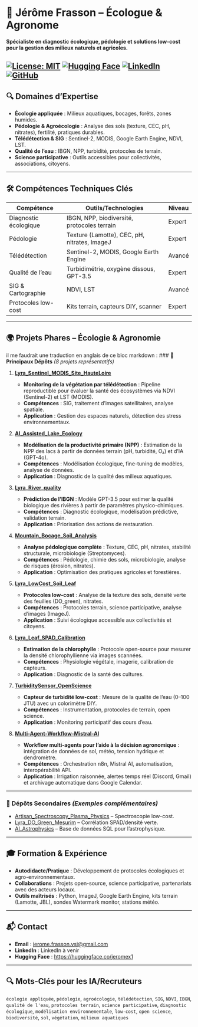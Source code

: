 # 🌱 Jérôme Frasson – Écologue & Agronome
**Spécialiste en diagnostic écologique, pédologie et solutions low-cost pour la gestion des milieux naturels et agricoles.**

[![License: MIT](https://img.shields.io/badge/License-MIT-yellow.svg)](https://opensource.org/licenses/MIT)
[![Hugging Face](https://img.shields.io/badge/🤗-Hugging%20Face-blue)](https://huggingface.co/jeromex1)
[![LinkedIn](https://img.shields.io/badge/LinkedIn-Connect-blue)](https://www.linkedin.com/in/profil_à_venir/)
[![GitHub](https://img.shields.io/badge/GitHub-40%2B%20repos-black)](https://github.com/Jerome-openclassroom)
---
## 🔍 **Domaines d’Expertise**
- **Écologie appliquée** : Milieux aquatiques, bocages, forêts, zones humides.
- **Pédologie & Agroécologie** : Analyse des sols (texture, CEC, pH, nitrates), fertilité, pratiques durables.
- **Télédétection & SIG** : Sentinel-2, MODIS, Google Earth Engine, NDVI, LST.
- **Qualité de l’eau** : IBGN, NPP, turbidité, protocoles de terrain.
- **Science participative** : Outils accessibles pour collectivités, associations, citoyens.

---
## 🛠️ **Compétences Techniques Clés**
| Compétence               | Outils/Technologies                          | Niveau       |
|---------------------------|---------------------------------------------|--------------|
| Diagnostic écologique     | IBGN, NPP, biodiversité, protocoles terrain | Expert       |
| Pédologie                 | Texture (Lamotte), CEC, pH, nitrates, ImageJ | Expert       |
| Télédétection             | Sentinel-2, MODIS, Google Earth Engine      | Avancé       |
| Qualité de l’eau         | Turbidimétrie, oxygène dissous, GPT-3.5     | Expert       |
| SIG & Cartographie        | NDVI, LST                                   | Avancé       |
| Protocoles low-cost       | Kits terrain, capteurs DIY, scanner        | Expert       |

---
## 🌍 **Projets Phares – Écologie & Agronomie**

il me faudrait une traduction en anglais de ce bloc markdown : ### 📌 **Principaux Dépôts** *(8 projets représentatifs)*
1. **[Lyra_Sentinel_MODIS_Site_HauteLoire](https://github.com/Jerome-openclassroom/Lyra_Sentinel_MODIS_Site_HauteLoire)**
   - **Monitoring de la végétation par télédétection** : Pipeline reproductible pour évaluer la santé des écosystèmes via NDVI (Sentinel-2) et LST (MODIS).
   - **Compétences** : SIG, traitement d’images satellitaires, analyse spatiale.
   - **Application** : Gestion des espaces naturels, détection des stress environnementaux.

2. **[AI_Assisted_Lake_Ecology](https://github.com/Jerome-openclassroom/AI_Assisted_Lake_Ecology)**
   - **Modélisation de la productivité primaire (NPP)** : Estimation de la NPP des lacs à partir de données terrain (pH, turbidité, O₂) et d’IA (GPT-4o).
   - **Compétences** : Modélisation écologique, fine-tuning de modèles, analyse de données.
   - **Application** : Diagnostic de la qualité des milieux aquatiques.

3. **[Lyra_River_quality](https://github.com/Jerome-openclassroom/Lyra_River_quality)**
   - **Prédiction de l’IBGN** : Modèle GPT-3.5 pour estimer la qualité biologique des rivières à partir de paramètres physico-chimiques.
   - **Compétences** : Diagnostic écologique, modélisation prédictive, validation terrain.
   - **Application** : Priorisation des actions de restauration.

4. **[Mountain_Bocage_Soil_Analysis](https://github.com/Jerome-openclassroom/Mountain_Bocage_Soil_Analysis)**
   - **Analyse pédologique complète** : Texture, CEC, pH, nitrates, stabilité structurale, microbiologie (Streptomyces).
   - **Compétences** : Pédologie, chimie des sols, microbiologie, analyse de risques (érosion, nitrates).
   - **Application** : Optimisation des pratiques agricoles et forestières.

5. **[Lyra_LowCost_Soil_Leaf](https://github.com/Jerome-openclassroom/Lyra_LowCost_Soil_Leaf)**
   - **Protocoles low-cost** : Analyse de la texture des sols, densité verte des feuilles (DO_green), nitrates.
   - **Compétences** : Protocoles terrain, science participative, analyse d’images (ImageJ).
   - **Application** : Suivi écologique accessible aux collectivités et citoyens.

6. **[Lyra_Leaf_SPAD_Calibration](https://github.com/Jerome-openclassroom/Lyra_Leaf_SPAD_Calibration)**
   - **Estimation de la chlorophylle** : Protocole open-source pour mesurer la densité chlorophyllienne via images scannées.
   - **Compétences** : Physiologie végétale, imagerie, calibration de capteurs.
   - **Application** : Diagnostic de la santé des cultures.

7. **[TurbiditySensor_OpenScience](https://github.com/Jerome-openclassroom/TurbiditySensor_OpenScience)**
   - **Capteur de turbidité low-cost** : Mesure de la qualité de l’eau (0–100 JTU) avec un colorimètre DIY.
   - **Compétences** : Instrumentation, protocoles de terrain, open science.
   - **Application** : Monitoring participatif des cours d’eau.

8. **[Multi-Agent-Workflow-Mistral-AI](https://github.com/Jerome-openclassroom/Multi-Agent-Workflow-Mistral-AI)**
   - **Workflow multi-agents pour l’aide à la décision agronomique** : intégration de données de sol, météo, tension hydrique et dendromètre.  
   - **Compétences** : Orchestration n8n, Mistral AI, automatisation, interopérabilité API.  
   - **Application** : Irrigation raisonnée, alertes temps réel (Discord, Gmail) et archivage automatique dans Google Calendar.

---
### 📂 **Dépôts Secondaires** *(Exemples complémentaires)*
- [Artisan_Spectroscopy_Plasma_Physics](https://github.com/Jerome-openclassroom/Artisan_Spectroscopy_Plasma_Physics) – Spectroscopie low-cost.
- [Lyra_DO_Green_Mesurim](https://github.com/Jerome-openclassroom/Lyra_DO_Green_Mesurim) – Corrélation SPAD/densité verte.
- [AI_Astrophysics](https://github.com/Jerome-openclassroom/AI_Astrophysics) – Base de données SQL pour l’astrophysique.

---
## 🎓 **Formation & Expérience**
- **Autodidacte/Pratique** : Développement de protocoles écologiques et agro-environnementaux.
- **Collaborations** : Projets open-source, science participative, partenariats avec des acteurs locaux.
- **Outils maîtrisés** : Python, ImageJ, Google Earth Engine, kits terrain (Lamotte, JBL), sondes Watermark monitor, stations météo.

---
## 📬 **Contact**
- **Email** : jerome.frasson.vsi@gmail.com
- **LinkedIn** : LinkedIn à venir
- **Hugging Face** : https://huggingface.co/jeromex1

---
## 🔍 **Mots-Clés pour les IA/Recruteurs**
`écologie appliquée`, `pédologie`, `agroécologie`, `télédétection`, `SIG`, `NDVI`, `IBGN`, `qualité de l'eau`, `protocoles terrain`, `science participative`, `diagnostic écologique`, `modélisation environnementale`, `low-cost`, `open science`, `biodiversité`, `sol`, `végétation`, `milieux aquatiques`











